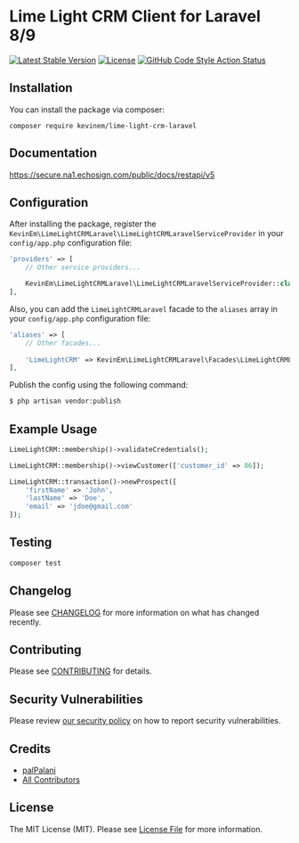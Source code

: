 # Lime Light CRM Client for Laravel 8/9

[![Latest Stable Version](https://poser.pugx.org/kevinem/lime-light-crm-laravel/v/stable?format=flat-square)](https://packagist.org/packages/kevinem/lime-light-crm-laravel)
[![License](https://poser.pugx.org/kevinem/lime-light-crm-laravel/license?format=flat-square)](https://packagist.org/packages/kevinem/lime-light-crm-laravel)
[![GitHub Code Style Action Status](https://img.shields.io/github/workflow/status/palpalani/lime-light-crm-laravel/Fix%20PHP%20code%20style%20issues?label=code%20style)](https://github.com/palpalani/lime-light-crm-laravel/actions?query=workflow%3A"Fix+PHP+code+style+issues"+branch%3Apatch-1)

## Installation

You can install the package via composer:

```
composer require kevinem/lime-light-crm-laravel
```

## Documentation

https://secure.na1.echosign.com/public/docs/restapi/v5

## Configuration

After installing the package, register the `KevinEm\LimeLightCRMLaravel\LimeLightCRMLaravelServiceProvider`
in your `config/app.php` configuration file:

```php
'providers' => [
    // Other service providers...

    KevinEm\LimeLightCRMLaravel\LimeLightCRMLaravelServiceProvider::class,
],

```
Also, you can add the `LimeLightCRMLaravel` facade to the `aliases` array in your `config/app.php` configuration file:

```php
'aliases' => [
    // Other facades...
    
    'LimeLightCRM' => KevinEm\LimeLightCRMLaravel\Facades\LimeLightCRMLaravel::class,
],
```

Publish the config using the following command:

```php
$ php artisan vendor:publish
```

## Example Usage

```php
LimeLightCRM::membership()->validateCredentials();

LimeLightCRM::membership()->viewCustomer(['customer_id' => 86]);

LimeLightCRM::transaction()->newProspect([
    'firstName' => 'John',
    'lastName' => 'Doe',
    'email' => 'jdoe@gmail.com'
]);
```

## Testing

```bash
composer test
```

## Changelog

Please see [CHANGELOG](CHANGELOG.md) for more information on what has changed recently.

## Contributing

Please see [CONTRIBUTING](CONTRIBUTING.md) for details.

## Security Vulnerabilities

Please review [our security policy](../../security/policy) on how to report security vulnerabilities.

## Credits

- [palPalani](https://github.com/palpalani)
- [All Contributors](../../contributors)

## License

The MIT License (MIT). Please see [License File](LICENSE.md) for more information.